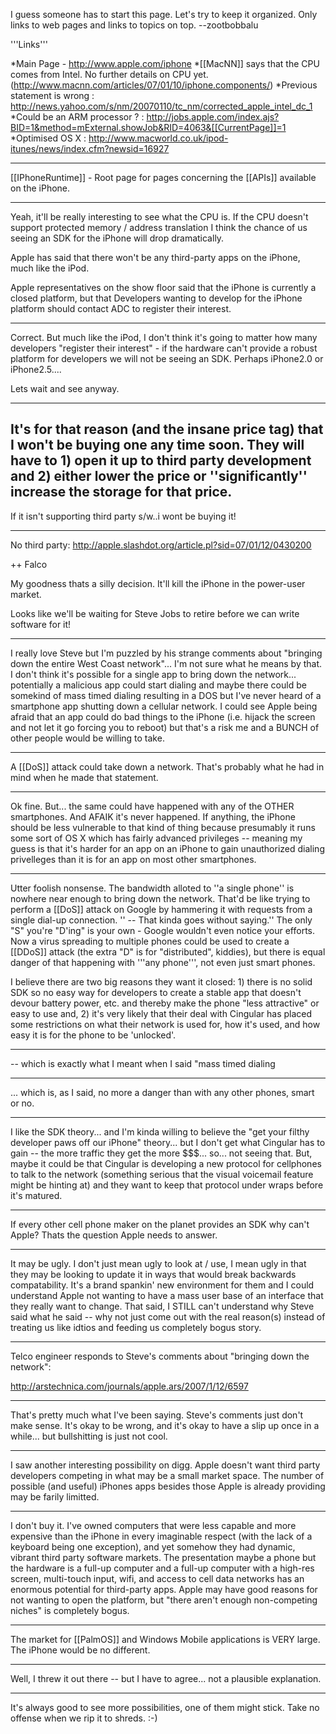 I guess someone has to start this page. Let's try to keep it organized. Only links to web pages and links to topics on top. --zootbobbalu


'''Links'''

*Main Page - http://www.apple.com/iphone 
*[[MacNN]] says that the CPU comes from Intel. No further details on CPU yet. (http://www.macnn.com/articles/07/01/10/iphone.components/)
*Previous statement is wrong : http://news.yahoo.com/s/nm/20070110/tc_nm/corrected_apple_intel_dc_1
*Could be an ARM processor ? : http://jobs.apple.com/index.ajs?BID=1&method=mExternal.showJob&RID=4063&[[CurrentPage]]=1
*Optimised OS X : http://www.macworld.co.uk/ipod-itunes/news/index.cfm?newsid=16927


----

[[IPhoneRuntime]] - Root page for pages concerning the [[APIs]] available on the iPhone.

----

Yeah, it'll be really interesting to see what the CPU is. If the CPU doesn't support protected memory / address translation I think the chance of us seeing an SDK for the iPhone will drop dramatically. 

Apple has said that there won't be any third-party apps on the iPhone, much like the iPod.

Apple representatives on the show floor said that the iPhone is currently a closed platform, but that Developers wanting to develop for the iPhone platform should contact ADC to register their interest.

----

Correct. But much like the iPod, I don't think it's going to matter how many developers "register their interest" - if the hardware can't provide a robust platform for developers we will not be seeing an SDK. Perhaps iPhone2.0 or iPhone2.5....

Lets wait and see anyway.

----

It's for that reason (and the insane price tag) that I won't be buying one any time soon. They will have to 1) open it up to third party development and 2) either lower the price or ''significantly'' increase the storage for that price.
----
If it isn't supporting third party s/w..i wont be buying it!

----

No third party: http://apple.slashdot.org/article.pl?sid=07/01/12/0430200

++ Falco

My goodness thats a silly decision.  It'll kill the iPhone in the power-user market.

Looks like we'll be waiting for Steve Jobs to retire before we can write software for it!

----
I really love Steve but I'm puzzled by his strange comments about "bringing down the entire West Coast network"... I'm not sure what he means by that.  I don't think it's possible for a single app to bring down the network... potentially a malicious app could start dialing and maybe there could be somekind of mass timed dialing resulting in a DOS but I've never heard of a smartphone app shutting down a cellular network.  I could see Apple being afraid that an app could do bad things to the iPhone (i.e. hijack the screen and not let it go forcing you to reboot) but that's a risk me and a BUNCH of other people would be willing to take.

----

A [[DoS]] attack could take down a network. That's probably what he had in mind when he made that statement.

----
Ok fine.  But... the same could have happened with any of the OTHER smartphones.  And AFAIK it's never happened.  If anything, the iPhone should be less vulnerable to that kind of thing because presumably it runs some sort of OS X which has fairly advanced privileges -- meaning my guess is that it's harder for an app on an iPhone to gain unauthorized dialing privelleges than it is for an app on most other smartphones.

----
Utter foolish nonsense. The bandwidth alloted to ''a single phone'' is nowhere near enough to bring down the network. That'd be like trying to perform a [[DoS]] attack on Google by hammering it with requests from a single dial-up connection. '' -- That kinda goes without saying.'' The only "S" you're "D'ing" is your own - Google wouldn't even notice your efforts. Now a virus spreading to multiple phones could be used to create a [[DDoS]] attack (the extra "D" is for "distributed", kiddies), but there is equal danger of that happening with '''any phone''', not even just smart phones. 

I believe there are two big reasons they want it closed: 1) there is no solid SDK so no easy way for developers to create a stable app that doesn't devour battery power, etc. and thereby make the phone "less attractive" or easy to use and, 2) it's very likely that their deal with Cingular has placed some restrictions on what their network is used for, how it's used, and how easy it is for the phone to be 'unlocked'.

----
-- which is exactly what I meant when I said "mass timed dialing

----
... which is, as I said, no more a danger than with any other phones, smart or no.

----
I like the SDK theory... and I'm kinda willing to believe the "get your filthy developer paws off our iPhone" theory... but I don't get what Cingular has to gain -- the more traffic they get the more $$$... so... not seeing that.  But, maybe it could be that Cingular is developing a new protocol for cellphones to talk to the network (something serious that the visual voicemail feature might be hinting at) and they want to keep that protocol under wraps before it's matured.

----

If every other cell phone maker on the planet provides an SDK why can't Apple? Thats the question Apple needs to answer. 


----
It may be ugly.  I don't just mean ugly to look at / use, I mean ugly in that they may be looking to update it in ways that would break backwards compatability.  It's a brand spankin' new environment for them and I could understand Apple not wanting to have a mass user base of an interface that they really want to change.  That said, I STILL can't understand why Steve said what he said -- why not just come out with the real reason(s) instead of treating us like idtios and feeding us completely bogus story.

----

Telco engineer responds to Steve's comments about "bringing down the network":

http://arstechnica.com/journals/apple.ars/2007/1/12/6597

----
That's pretty much what I've been saying.  Steve's comments just don't make sense.  It's okay to be wrong, and it's okay to have a slip up once in a while... but bullshitting is just not cool.

----
I saw another interesting possibility on digg.  Apple doesn't want third party developers competing in what may be a small market space.  The number of possible (and useful) iPhones apps besides those Apple is already providing may be farily limitted.

----
I don't buy it. I've owned computers that were less capable and more expensive than the iPhone in every imaginable respect (with the lack of a keyboard being one exception), and yet somehow they had dynamic, vibrant third party software markets. The presentation maybe a phone but the hardware is a full-up computer and a full-up computer with a high-res screen, multi-touch input, wifi, and access to cell data networks has an enormous potential for third-party apps. Apple may have good reasons for not wanting to open the platform, but "there aren't enough non-competing niches" is completely bogus.

----

The market for [[PalmOS]] and Windows Mobile applications is VERY large. The iPhone would be no different.

----
Well, I threw it out there -- but I have to agree...  not a plausible explanation.

----
It's always good to see more possibilities, one of them might stick. Take no offense when we rip it to shreds. :-)